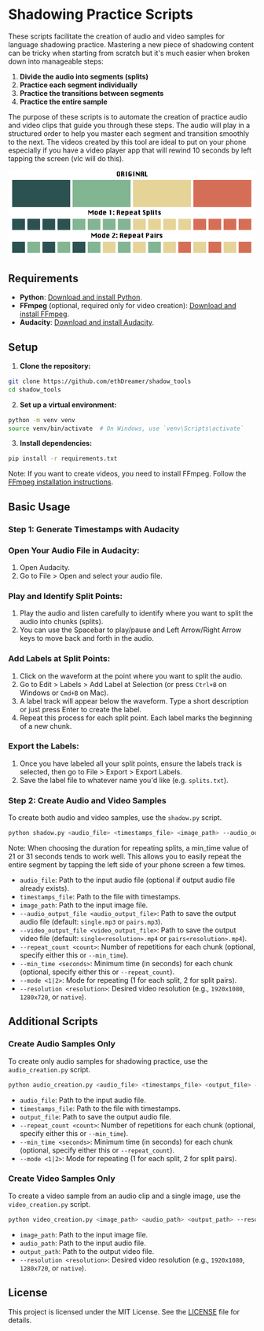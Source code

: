 # Shadowing Practice Scripts

These scripts facilitate the creation of audio and video samples for language shadowing practice. Mastering a new piece of shadowing content can be tricky when starting from scratch but it's much easier when broken down into manageable steps:

1. **Divide the audio into segments (splits)**
2. **Practice each segment individually**
3. **Practice the transitions between segments**
4. **Practice the entire sample**

The purpose of these scripts is to automate the creation of practice audio and video clips that guide you through these steps. The audio will play in a structured order to help you master each segment and transition smoothly to the next. The videos created by this tool are ideal to put on your phone especially if you have a video player app that will rewind 10 seconds by left tapping the screen (vlc will do this).

<p align="center">
  <img src="src/shadow.png" alt="Shadowing">
</p>


## Requirements

- **Python**: [Download and install Python](https://www.python.org/downloads/).
- **FFmpeg** (optional, required only for video creation): [Download and install FFmpeg](https://ffmpeg.org/download.html).
- **Audacity**: [Download and install Audacity](https://www.audacityteam.org/download/).

## Setup

1. **Clone the repository:**
```sh
git clone https://github.com/ethDreamer/shadow_tools
cd shadow_tools
```

2. **Set up a virtual environment:**
```sh
python -m venv venv
source venv/bin/activate  # On Windows, use `venv\Scripts\activate`
```

3. **Install dependencies:**
```sh
pip install -r requirements.txt
```

Note: If you want to create videos, you need to install FFmpeg. Follow the [FFmpeg installation instructions](https://ffmpeg.org/download.html).

## Basic Usage

### Step 1: Generate Timestamps with Audacity

### Open Your Audio File in Audacity:

1. Open Audacity.
2. Go to File > Open and select your audio file.

### Play and Identify Split Points:

1. Play the audio and listen carefully to identify where you want to split the audio into chunks (splits).
2. You can use the Spacebar to play/pause and Left Arrow/Right Arrow keys to move back and forth in the audio.

### Add Labels at Split Points:

1. Click on the waveform at the point where you want to split the audio.
2. Go to Edit > Labels > Add Label at Selection (or press `Ctrl+B` on Windows or `Cmd+B` on Mac).
3. A label track will appear below the waveform. Type a short description or just press Enter to create the label.
4. Repeat this process for each split point. Each label marks the beginning of a new chunk.

### Export the Labels:

1. Once you have labeled all your split points, ensure the labels track is selected, then go to File > Export > Export Labels.
2. Save the label file to whatever name you'd like (e.g. `splits.txt`).

### Step 2: Create Audio and Video Samples

To create both audio and video samples, use the `shadow.py` script.

```sh
python shadow.py <audio_file> <timestamps_file> <image_path> --audio_output_file <audio_output_file> --video_output_file <video_output_file> --repeat_count <count> --min_time <seconds> --mode <1|2> --resolution <resolution>
```

Note: When choosing the duration for repeating splits, a min_time value of 21 or 31 seconds tends to work well. This allows you to easily repeat the entire segment by tapping the left side of your phone screen a few times.

- `audio_file`: Path to the input audio file (optional if output audio file already exists).
- `timestamps_file`: Path to the file with timestamps.
- `image_path`: Path to the input image file.
- `--audio_output_file <audio_output_file>`: Path to save the output audio file (default: `single.mp3` or `pairs.mp3`).
- `--video_output_file <video_output_file>`: Path to save the output video file (default: `single<resolution>.mp4` or `pairs<resolution>.mp4`).
- `--repeat_count <count>`: Number of repetitions for each chunk (optional, specify either this or `--min_time`).
- `--min_time <seconds>`: Minimum time (in seconds) for each chunk (optional, specify either this or `--repeat_count`).
- `--mode <1|2>`: Mode for repeating (1 for each split, 2 for split pairs).
- `--resolution <resolution>`: Desired video resolution (e.g., `1920x1080`, `1280x720`, or `native`).

## Additional Scripts

### Create Audio Samples Only

To create only audio samples for shadowing practice, use the `audio_creation.py` script.

```sh
python audio_creation.py <audio_file> <timestamps_file> <output_file> --repeat_count <count> --min_time <seconds> --mode <1|2>
```

- `audio_file`: Path to the input audio file.
- `timestamps_file`: Path to the file with timestamps.
- `output_file`: Path to save the output audio file.
- `--repeat_count <count>`: Number of repetitions for each chunk (optional, specify either this or `--min_time`).
- `--min_time <seconds>`: Minimum time (in seconds) for each chunk (optional, specify either this or `--repeat_count`).
- `--mode <1|2>`: Mode for repeating (1 for each split, 2 for split pairs).

### Create Video Samples Only

To create a video sample from an audio clip and a single image, use the `video_creation.py` script.

```sh
python video_creation.py <image_path> <audio_path> <output_path> --resolution <resolution>
```

- `image_path`: Path to the input image file.
- `audio_path`: Path to the input audio file.
- `output_path`: Path to the output video file.
- `--resolution <resolution>`: Desired video resolution (e.g., `1920x1080`, `1280x720`, or `native`).

## License

This project is licensed under the MIT License. See the [LICENSE](LICENSE) file for details.
